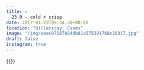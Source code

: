 ```yaml
---
title: >
  23.0 - cold + crisp
date: 2017-01-23T09:34:38+00:00
location: "Billericay, Essex"
image: "/img/eeec07187b84db81a575391768c16917.jpg"
draft: false
instagram: true
---
```


{{<photo src="/img/eeec07187b84db81a575391768c16917.jpg">}}
